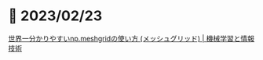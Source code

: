 # 📝 2023/02/23

[世界一分かりやすいnp.meshgridの使い方 (メッシュグリッド) | 機械学習と情報技術](https://disassemble-channel.com/np-meshgrid/)
